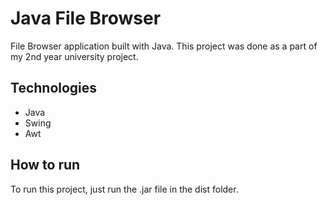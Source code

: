 # Java File Browser
File Browser application built with Java. This project was done as a part of my 2nd year university project.

## Technologies
- Java
- Swing
- Awt

## How to run
To run this project, just run the .jar file in the dist folder.
